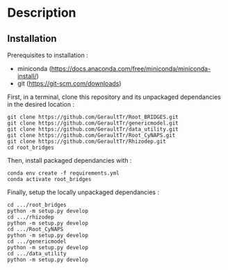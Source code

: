 # Description

## Installation

Prerequisites to installation :
- miniconda (https://docs.anaconda.com/free/miniconda/miniconda-install/) 
- git (https://git-scm.com/downloads)

First, in a terminal, clone this repository and its unpackaged dependancies in the desired location :
```
git clone https://github.com/GeraultTr/Root_BRIDGES.git
git clone https://github.com/GeraultTr/genericmodel.git
git clone https://github.com/GeraultTr/data_utility.git
git clone https://github.com/GeraultTr/Root_CyNAPS.git
git clone https://github.com/GeraultTr/Rhizodep.git
cd root_bridges
```

Then, install packaged dependancies with : 
```
conda env create -f requirements.yml
conda activate root_bridges
```

Finally, setup the locally unpackaged dependancies : 
```
cd .../root_bridges
python -m setup.py develop
cd .../rhizodep
python -m setup.py develop
cd .../Root_CyNAPS
python -m setup.py develop
cd .../genericmodel
python -m setup.py develop
cd .../data_utility
python -m setup.py develop
```